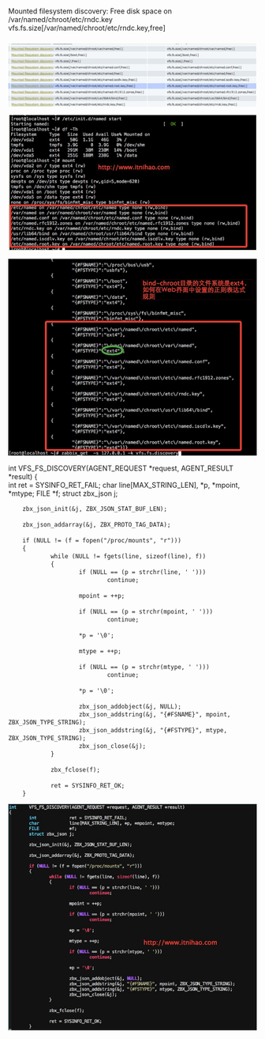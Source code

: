 ###
Mounted filesystem discovery: Free disk space on /var/named/chroot/etc/rndc.key	 	vfs.fs.size[/var/named/chroot/etc/rndc.key,free]
###

![图1](img/001.png)


![图2](img/002.png)


![图3](img/003.png)

int     VFS_FS_DISCOVERY(AGENT_REQUEST *request, AGENT_RESULT *result)
{       
        int             ret = SYSINFO_RET_FAIL;
        char            line[MAX_STRING_LEN], *p, *mpoint, *mtype;
        FILE            *f;
        struct zbx_json j;
        
        zbx_json_init(&j, ZBX_JSON_STAT_BUF_LEN);
        
        zbx_json_addarray(&j, ZBX_PROTO_TAG_DATA);
        
        if (NULL != (f = fopen("/proc/mounts", "r")))
        {      
                while (NULL != fgets(line, sizeof(line), f))
                {
                        if (NULL == (p = strchr(line, ' ')))
                                continue;
        
                        mpoint = ++p;
        
                        if (NULL == (p = strchr(mpoint, ' ')))
                                continue;
        
                        *p = '\0';
        
                        mtype = ++p;
        
                        if (NULL == (p = strchr(mtype, ' ')))
                                continue;
        
                        *p = '\0';
        
                        zbx_json_addobject(&j, NULL);
                        zbx_json_addstring(&j, "{#FSNAME}", mpoint, ZBX_JSON_TYPE_STRING);
                        zbx_json_addstring(&j, "{#FSTYPE}", mtype, ZBX_JSON_TYPE_STRING);
                        zbx_json_close(&j);
                }
        
                zbx_fclose(f);
        
                ret = SYSINFO_RET_OK;
        }

![图4](img/004.png)
